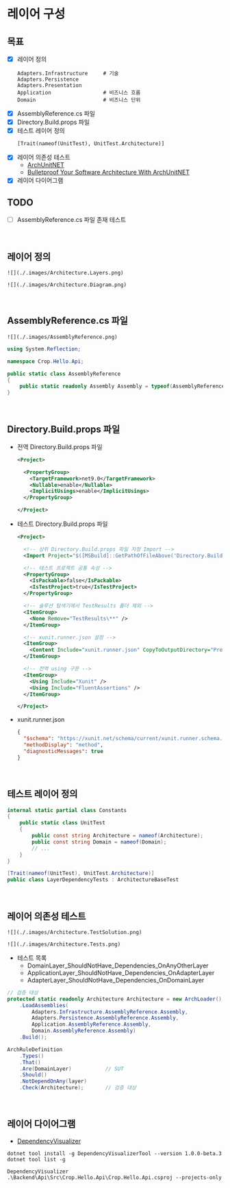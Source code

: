 # 레이어 구성

## 목표
- [x] 레이어 정의
  ```shell
  Adapters.Infrastructure     # 기술
  Adapters.Persistence
  Adapters.Presentation
  Application                 # 비즈니스 흐름
  Domain                      # 비즈니스 단위
  ```
- [x] AssemblyReference.cs 파일  
- [x] Directory.Build.props 파일
- [x] 테스트 레이어 정의
  ```shell
  [Trait(nameof(UnitTest), UnitTest.Architecture)]
  ```
- [x] 레이어 의존성 테스트
  - [ArchUnitNET](https://github.com/TNG/ArchUnitNET)
  - [Bulletproof Your Software Architecture With ArchUnitNET](https://www.youtube.com/watch?v=R_srbvA6IQM)
- [x] 레이어 다이어그램

## TODO
- [ ] AssemblyReference.cs 파일 존재 테스트

<br/>

## 레이어 정의
```
![](./.images/Architecture.Layers.png)

![](./.images/Architecture.Diagram.png)
```

<br/>

## AssemblyReference.cs 파일
```
![](./.images/AssemblyReference.png)
```

```cs
using System.Reflection;

namespace Crop.Hello.Api;

public static class AssemblyReference
{
    public static readonly Assembly Assembly = typeof(AssemblyReference).Assembly;
}
```

<br/>

## Directory.Build.props 파일
- 전역 Directory.Build.props 파일
  ```xml
  <Project>
  
    <PropertyGroup>
      <TargetFramework>net9.0</TargetFramework>
      <Nullable>enable</Nullable>
      <ImplicitUsings>enable</ImplicitUsings>
    </PropertyGroup>
  
  </Project>
  ```
- 테스트 Directory.Build.props 파일
  ```xml
  <Project>
  
    <!-- 상위 Directory.Build.props 파일 지정 Import -->
    <Import Project="$([MSBuild]::GetPathOfFileAbove('Directory.Build.props', '$(MSBuildThisFileDirectory)../'))" />
  
    <!-- 테스트 프로젝트 공통 속성 -->
    <PropertyGroup>
      <IsPackable>false</IsPackable>
      <IsTestProject>true</IsTestProject>
    </PropertyGroup>
  
    <!-- 솔루션 탐색기에서 TestResults 폴더 제외 -->
    <ItemGroup>
      <None Remove="TestResults\**" />
    </ItemGroup>
  
    <!-- xunit.runner.json 설정 -->
    <ItemGroup>
      <Content Include="xunit.runner.json" CopyToOutputDirectory="PreserveNewest" />
    </ItemGroup>
  
    <!-- 전역 using 구문 -->
    <ItemGroup>
      <Using Include="Xunit" />
      <Using Include="FluentAssertions" />
    </ItemGroup>
  
  </Project>
  ```
- xunit.runner.json
  ```json
  {
    "$schema": "https://xunit.net/schema/current/xunit.runner.schema.json",
    "methodDisplay": "method",
    "diagnosticMessages": true
  }
  ```

<br/>

## 테스트 레이어 정의
```cs
internal static partial class Constants
{
    public static class UnitTest
    {
        public const string Architecture = nameof(Architecture);
        public const string Domain = nameof(Domain);
        // ...
    }
}

[Trait(nameof(UnitTest), UnitTest.Architecture)]
public class LayerDependencyTests : ArchitectureBaseTest
```

<br/>

## 레이어 의존성 테스트
```
![](./.images/Architecture.TestSolution.png)

![](./.images/Architecture.Tests.png)
```

- 테스트 목록
  - DomainLayer_ShouldNotHave_Dependencies_OnAnyOtherLayer
  - ApplicationLayer_ShouldNotHave_Dependencies_OnAdapterLayer
  - AdapterLayer_ShouldNotHave_Dependencies_OnDomainLayer

```cs
// 검증 대상
protected static readonly Architecture Architecture = new ArchLoader()
    .LoadAssemblies(
        Adapters.Infrastructure.AssemblyReference.Assembly,
        Adapters.Persistence.AssemblyReference.Assembly,
        Application.AssemblyReference.Assembly,
        Domain.AssemblyReference.Assembly)
    .Build();

ArchRuleDefinition
    .Types()
    .That()
    .Are(DomainLayer)           // SUT
    .Should()
    .NotDependOnAny(layer)
    .Check(Architecture);       // 검증 대상
```

<br/>

## 레이어 다이어그램
- [DependencyVisualizer](https://github.com/nkolev92/DependencyVisualizer)


```shell
dotnet tool install -g DependencyVisualizerTool --version 1.0.0-beta.3
dotnet tool list -g

DependencyVisualizer .\Backend\Api\Src\Crop.Hello.Api\Crop.Hello.Api.csproj --projects-only
```